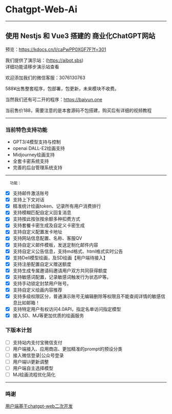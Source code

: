 # Chatgpt-Web-Ai
---
使用 Nestjs 和 Vue3 搭建的 商业化ChatGPT网站
---

预览：https://kdocs.cn/l/caPwPP0XGF7F?f=301

我们提供了演示站：(https://aibot.sbs) <br/>
详细功能请移步演示站查看

欢迎添加我们的微信客服：3076130763

588¥出售整套程序，包部署，包更新，未来模块不收费。

当然我们还有可二开的程序：https://baiyun.one

当前售价188，需要注意的是本套源码不包搭建，购买后有详细的视频教程

---
### 当前特色支持功能
- GPT3/4模型支持与控制
- openai DALL-E2绘画支持
- Midjourney绘画支持
- 全套卡密系统支持
- 完善的后台管理系统支持
---
      功能：
- [x] 支持邮件激活账号
- [x] 支持上下文对话
- [x] 精准统计绘画token、记录所有用户消费排行
- [x] 支持模糊匹配自定义回复消息
- [x] 支持按此按张按余额多种扣费方式
- [x] 支持套餐卡密生成及自定义卡密生成
- [x] 支持自定义配置发卡地址
- [x] 支持网站信息配置、名称、客服QV
- [x] 支持自定义邮件模板，发送定制化邮件内容
- [x] 支持自定义公告信息，支持md格式、html格式实时公告
- [x] 支持Dell模型绘画，及SD绘画【用户端待接入】
- [x] 支持注册配置自定义赠送额度
- [x] 支持生成专属邀请码邀请用户双方共同获得额度
- [x] 支持敏感词配置，记录敏感词触发行为状态IP等。
- [x] 支持手动锁定封禁用户账号。
- [x] 支持自定义绘画内容推荐
- [x] 支持多级权限区分，普通演示账号无编辑删除等权限且不能查阅详情的敏感信息比如邮箱！
- [x]  支持特定用户有权访问4.0API，指定名单访问指定模型
- [x]  接入SD、MJ等更加优质的绘画服务

### 下版本计划
- [ ]  支持站内支付宝微信支付
- [ ]  用户端接入、应用商店、更加精准的prompt的预设分类
- [ ]  接入微信登录|公众号登录
- [ ]  用户端Ui更新调整
- [ ]  用户端自主选择模型
- [ ]  MJ绘画流程优化简化
---

### 鸣谢
[用户端基于chatgpt-web二次开发](https://github.com/Chanzhaoyu/chatgpt-web)

